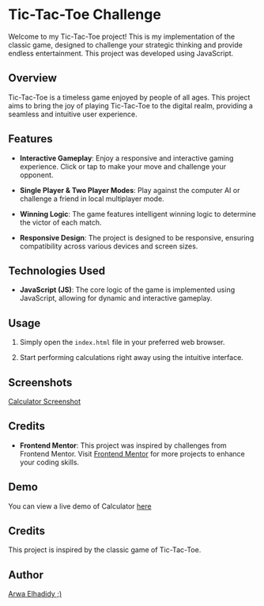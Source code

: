 # Tic-Tac-Toe Challenge

Welcome to my Tic-Tac-Toe project! This is my implementation of the classic game, designed to challenge your strategic thinking and provide endless entertainment. This project was developed using JavaScript.

## Overview

Tic-Tac-Toe is a timeless game enjoyed by people of all ages. This project aims to bring the joy of playing Tic-Tac-Toe to the digital realm, providing a seamless and intuitive user experience.

## Features

- **Interactive Gameplay**: Enjoy a responsive and interactive gaming experience. Click or tap to make your move and challenge your opponent.

- **Single Player & Two Player Modes**: Play against the computer AI or challenge a friend in local multiplayer mode.

- **Winning Logic**: The game features intelligent winning logic to determine the victor of each match.

- **Responsive Design**: The project is designed to be responsive, ensuring compatibility across various devices and screen sizes.

## Technologies Used

- **JavaScript (JS)**: The core logic of the game is implemented using JavaScript, allowing for dynamic and interactive gameplay.

## Usage

1. Simply open the `index.html` file in your preferred web browser.

2. Start performing calculations right away using the intuitive interface.

## Screenshots

[Calculator Screenshot](https://github.com/ArwaElhadidy/Tic-Tac-Toe/blob/main/Screenshot%20(175).png)

## Credits

- **Frontend Mentor**: This project was inspired by challenges from Frontend Mentor. Visit [Frontend Mentor](https://www.frontendmentor.io) for more projects to enhance your coding skills.

## Demo

You can view a live demo of Calculator [here](https://arwaelhadidy.github.io/Tic-Tac-Toe/)

## Credits
This project is inspired by the classic game of Tic-Tac-Toe.
## Author
[Arwa Elhadidy ;)](https://github.com/ArwaElhadidy)

